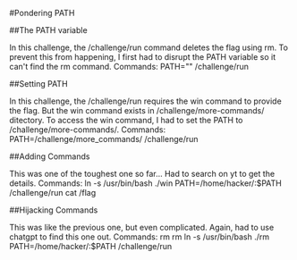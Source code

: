 #Pondering PATH

##The PATH variable

In this challenge, the /challenge/run
command deletes the flag using rm.
To prevent this from happening, I
first had to disrupt the PATH variable
so it can't find the rm command.
Commands:
PATH=""
/challenge/run

##Setting PATH

In this challenge, the /challenge/run
requires the win command to provide
the flag. But the win command exists
in /challenge/more-commands/ ditectory.
To access the win command, I had to 
set the PATH to /challenge/more-commands/.
Commands:
PATH=/challenge/more_commands/
/challenge/run

##Adding Commands

This was one of the toughest one so
far... Had to search on yt to get the
details.
Commands:
ln -s /usr/bin/bash ./win
PATH=/home/hacker/:$PATH
/challenge/run
cat /flag

##Hijacking Commands

This was like the previous one, but
even complicated. Again, had to use
chatgpt to find this one out.
Commands:
rm rm
ln -s /usr/bin/bash ./rm
PATH=/home/hacker/:$PATH
/challenge/run
